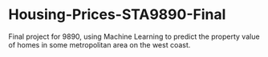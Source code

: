 # Housing-Prices-STA9890-Final
 Final project for 9890, using Machine Learning to predict the property value of homes in some metropolitan area on the west coast.
